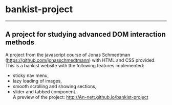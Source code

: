 # bankist-project    
____    
## A project for studying advanced DOM interaction methods    
A project from the javascript course of Jonas Schmedtman (https://github.com/jonasschmedtmann) with HTML and CSS provided.    
This is a bankist website with the following features implemented:    
* sticky nav menu,    
* lazy loading of images,    
* smooth scrolling and showing sections,    
* slider and tabbed component.    
A preview of the project: http://An-nett.github.io/bankist-project
